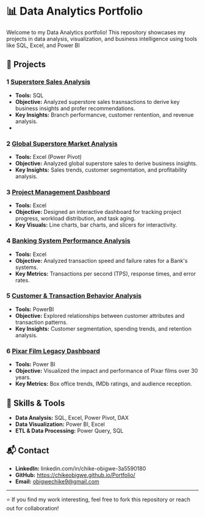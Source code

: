 # 📊 Data Analytics Portfolio

Welcome to my Data Analytics portfolio! This repository showcases my projects in data analysis, visualization, and business intelligence using tools like SQL, Excel, and Power BI

## 📂 Projects

### 1 [Superstore Sales Analysis](./superstore-sales-analysis)
- **Tools:** SQL
- **Objective:** Analyzed superstore sales trasnsactions to derive key business insights and profer recommendations.
- **Key Insights:** Branch performancve, customer rentention, and revenue analysis.
- 
### 2 [Global Superstore Market Analysis](./superstore-sales-analysis)
- **Tools:** Excel (Power Pivot)
- **Objective:** Analyzed global superstore sales to derive business insights.
- **Key Insights:** Sales trends, customer segmentation, and profitability analysis.

### 3 [Project Management Dashboard](./project-management-dashboard)
- **Tools:** Excel 
- **Objective:** Designed an interactive dashboard for tracking project progress, workload distribution, and task aging.
- **Key Visuals:** Line charts, bar charts, and slicers for interactivity.

### 4 [Banking System Performance Analysis](./banking-performance-analysis)
- **Tools:** Excel
- **Objective:** Analyzed transaction speed and failure rates for a Bank's systems.
- **Key Metrics:** Transactions per second (TPS), response times, and error rates.

### 5 [Customer & Transaction Behavior Analysis](./customer-transaction-analysis)
- **Tools:** PowerBI
- **Objective:** Explored relationships between customer attributes and transaction patterns.
- **Key Insights:** Customer segmentation, spending trends, and retention analysis.

### 6 [Pixar Film Legacy Dashboard](./pixar-film-dashboard)
- **Tools:** Power BI
- **Objective:** Visualized the impact and performance of Pixar films over 30 years.
- **Key Metrics:** Box office trends, IMDb ratings, and audience reception.

## 🔧 Skills & Tools
- **Data Analysis:** SQL, Excel, Power Pivot, DAX
- **Data Visualization:** Power BI, Excel
- **ETL & Data Processing:** Power Query, SQL

## 📬 Contact
- **LinkedIn:** linkedin.com/in/chike-obigwe-3a5590180
- **GitHub:** https://chikeobigwe.github.io/Portfolio/
- **Email:** obigwechike9@gmail.com

---
⭐ If you find my work interesting, feel free to fork this repository or reach out for collaboration!
